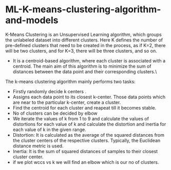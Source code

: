 # ML-K-means-clustering-algorithm-and-models
K-Means Clustering is an Unsupervised Learning algorithm, which groups the unlabeled dataset into different clusters. Here K defines the number of pre-defined clusters that need to be created in the process, as if K=2, there will be two clusters, and for K=3, there will be three clusters, and so on.
- It is a centroid-based algorithm, where each cluster is associated with a centroid. The main aim of this algorithm is to minimize the sum of distances between the data point and their corresponding clusters.\

The k-means clustering algorithm mainly performs two tasks:
- Firstly randomly decide k centers .
- Assigns each data point to its closest k-center. Those data points which are near to the particular k-center, create a cluster.
- Find the centroid for each cluster and reapeat till it becomes stable.
- No of clusters can be decided by elbow 
- We iterate the values of k from 1 to 9 and calculate the values of distortions for each value of k and calculate the distortion and inertia for each value of k in the given range.
- Distortion: It is calculated as the average of the squared distances from the cluster centers of the respective clusters. Typically, the Euclidean distance metric is used.
- Inertia: It is the sum of squared distances of samples to their closest cluster center.
- if we plot wccs vs k  we will find an elbow which is our no of clusters.
